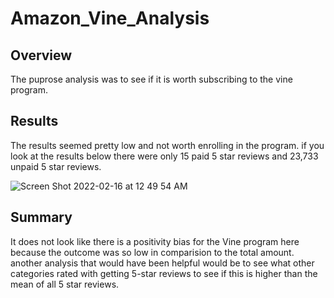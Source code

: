 # Amazon_Vine_Analysis

## Overview
The puprose analysis was to see if it is worth subscribing to the vine program.

## Results
The results seemed pretty low and not worth enrolling in the program. if you look at the results below there were only 15 paid 5 star reviews and 23,733 unpaid 5 star reviews. 

![Screen Shot 2022-02-16 at 12 49 54 AM](https://user-images.githubusercontent.com/92561003/154228665-e390bdad-31d2-4291-ae81-26f957c01a25.png)

## Summary
It does not look like there is a positivity bias for the Vine program here because the outcome was so low in comparision to the total amount. another analysis that would have been helpful would be to see what other categories rated with getting 5-star reviews to see if this is higher than the mean of all 5 star reviews.
